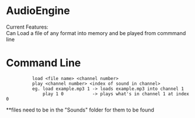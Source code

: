 # AudioEngine
Current Features:  
Can Load a file of any format into memory and be played from commmand line  
# Command Line<br/>
              load <file name> <channel number>    
              play <channel number> <index of sound in channel>    
              eg. load example.mp3 1 -> loads example.mp3 into channel 1    
                  play 1 0           -> plays what's in channel 1 at index 0    
  **files need to be in the "Sounds" folder for them to be found
              
